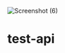 ![Screenshot (6)](https://user-images.githubusercontent.com/97217243/168421363-e2012ca5-d53d-4f30-9711-09a359015cc4.png)
# test-api
